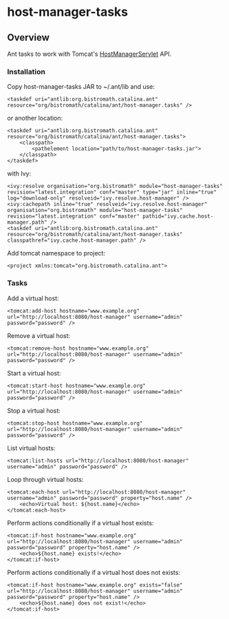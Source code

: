 # host-manager-tasks

## Overview

Ant tasks to work with Tomcat's [HostManagerServlet](https://tomcat.apache.org/tomcat-7.0-doc/api/org/apache/catalina/manager/host/HostManagerServlet.html) API. 

### Installation

Copy host-manager-tasks JAR to ~/.ant/lib and use:

    <taskdef uri="antlib:org.bistromath.catalina.ant" resource="org/bistromath/catalina/ant/host-manager.tasks" />
    
or another location:

    <taskdef uri="antlib:org.bistromath.catalina.ant" resource="org/bistromath/catalina/ant/host-manager.tasks">
        <classpath>
            <pathelement location="path/to/host-manager-tasks.jar">
        </classpath>
    </taskdef>

with Ivy:

    <ivy:resolve organisation="org.bistromath" module="host-manager-tasks" revision="latest.integration" conf="master" type="jar" inline="true" log="download-only" resolveid="ivy.resolve.host-manager" />
    <ivy:cachepath inline="true" resolveid="ivy.resolve.host-manager" organisation="org.bistromath" module="host-manager-tasks" revision="latest.integration" conf="master" pathid="ivy.cache.host-manager.path" />
    <taskdef uri="antlib:org.bistromath.catalina.ant" resource="org/bistromath/catalina/ant/host-manager.tasks" classpathref="ivy.cache.host-manager.path" />      

Add tomcat namespace to project:

    <project xmlns:tomcat="org.bistromath.catalina.ant">
    
### Tasks

Add a virtual host:
    
    <tomcat:add-host hostname="www.example.org" url="http://localhost:8080/host-manager" username="admin" password="password" />
    
Remove a virtual host:
    
    <tomcat:remove-host hostname="www.example.org" url="http://localhost:8080/host-manager" username="admin" password="password" />
    
Start a virtual host:
    
    <tomcat:start-host hostname="www.example.org" url="http://localhost:8080/host-manager" username="admin" password="password" />

Stop a virtual host:
    
    <tomcat:stop-host hostname="www.example.org" url="http://localhost:8080/host-manager" username="admin" password="password" />
    
List virtual hosts:
    
    <tomcat:list-hosts url="http://localhost:8080/host-manager" username="admin" password="password" />
    
Loop through virtual hosts:

    <tomcat:each-host url="http://localhost:8080/host-manager" username="admin" password="password" property="host.name" />
        <echo>Virtual host: ${host.name}</echo>
    </tomcat:each-host>

Perform actions conditionally if a virtual host exists:

    <tomcat:if-host hostname="www.example.org" url="http://localhost:8080/host-manager" username="admin" password="password" property="host.name" />
        <echo>${host.name} exists!</echo>
    </tomcat:if-host>
    
Perform actions conditionally if a virtual host does not exists:

    <tomcat:if-host hostname="www.example.org" exists="false" url="http://localhost:8080/host-manager" username="admin" password="password" property="host.name" />
        <echo>${host.name} does not exist!</echo>
    </tomcat:if-host>


